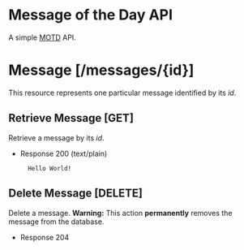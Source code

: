 # Message of the Day API
A simple [MOTD](http://en.wikipedia.org/wiki/Motd_(Unix)) API.

# Message [/messages/{id}]
This resource represents one particular message identified by its *id*.

## Retrieve Message [GET]
Retrieve a message by its *id*.

+ Response 200 (text/plain)

        Hello World!

## Delete Message [DELETE]
Delete a message. **Warning:** This action **permanently** removes the message from the database.

+ Response 204
